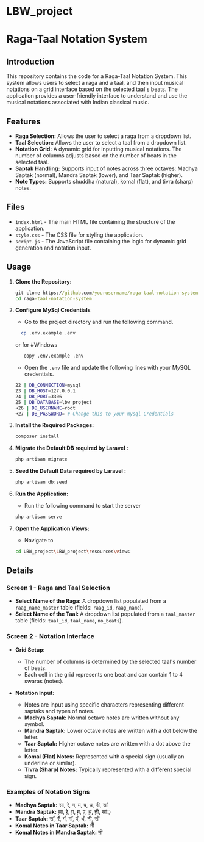 # LBW_project



# Raga-Taal Notation System

## Introduction

This repository contains the code for a Raga-Taal Notation System. This system allows users to select a raga and a taal, and then input musical notations on a grid interface based on the selected taal's beats. The application provides a user-friendly interface to understand and use the musical notations associated with Indian classical music.

## Features

- **Raga Selection:** Allows the user to select a raga from a dropdown list.
- **Taal Selection:** Allows the user to select a taal from a dropdown list.
- **Notation Grid:** A dynamic grid for inputting musical notations. The number of columns adjusts based on the number of beats in the selected taal.
- **Saptak Handling:** Supports input of notes across three octaves: Madhya Saptak (normal), Mandra Saptak (lower), and Taar Saptak (higher).
- **Note Types:** Supports shuddha (natural), komal (flat), and tivra (sharp) notes.

## Files

- `index.html` - The main HTML file containing the structure of the application.
- `style.css` - The CSS file for styling the application.
- `script.js` - The JavaScript file containing the logic for dynamic grid generation and notation input.

## Usage

1. **Clone the Repository:**
   ```cmd
   git clone https://github.com/yourusername/raga-taal-notation-system.git
   cd raga-taal-notation-system
   ```

2. **Configure MySql Credentials**
    - Go to the project directory and run the following command.
    ```bash
      cp .env.example .env
    ```
    or for #Windows
   ```bash
      copy .env.example .env
    ```
    - Open the `.env` file and update the following lines with your MySQL credentials.
    ```bash
    22 | DB_CONNECTION=mysql
    23 | DB_HOST=127.0.0.1 
    24 | DB_PORT=3306
    25 | DB_DATABASE=lbw_project
    ➜26 | DB_USERNAME=root
    ➜27 | DB_PASSWORD= # Change this to your mysql Credentials
    ```

4. **Install the Required Packages:**
    ```bash
    composer install
    ```

5. **Migrate the Default DB required by Laravel :**
    ```bash
    php artisan migrate
    ```
6. **Seed the Default Data required by Laravel :**
    ```bash
    php artisan db:seed
    ```
7. **Run the Application:**
    - Run the following command to start the server
    ```bash
    php artisan serve
    ```

8. **Open the Application Views:**
    - Navigate to
    ```bash
    cd LBW_project\LBW_project\resources\views
    ```
   
    

   

## Details

### Screen 1 - Raga and Taal Selection

- **Select Name of the Raga:** 
  A dropdown list populated from a `raag_name_master` table (fields: `raag_id`, `raag_name`).
- **Select Name of the Taal:** 
  A dropdown list populated from a `taal_master` table (fields: `taal_id`, `taal_name`, `no_beats`).

### Screen 2 - Notation Interface

- **Grid Setup:**
  - The number of columns is determined by the selected taal's number of beats.
  - Each cell in the grid represents one beat and can contain 1 to 4 swaras (notes).

- **Notation Input:**
  - Notes are input using specific characters representing different saptaks and types of notes.
  - **Madhya Saptak:** Normal octave notes are written without any symbol.
  - **Mandra Saptak:** Lower octave notes are written with a dot below the letter.
  - **Taar Saptak:** Higher octave notes are written with a dot above the letter.
  - **Komal (Flat) Notes:** Represented with a special sign (usually an underline or similar).
  - **Tivra (Sharp) Notes:** Typically represented with a different special sign.

### Examples of Notation Signs

- **Madhya Saptak:** सा, रे, ग, म, प, ध, नी, सां
- **Mandra Saptak:** स़ा, रे़, ग़, म़, प़, ध़, नी़, सां़
- **Taar Saptak:** साँ, रेँ, गँ, माँ, पँ, धँ, नीँ, सांँ
- **Komal Notes in Taar Saptak:** नीँ
- **Komal Notes in Mandra Saptak:** नी़


